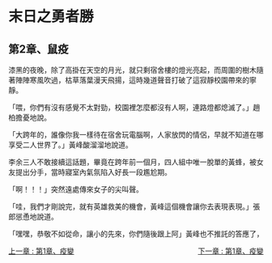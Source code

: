 # 末日之勇者勝
## 第2章、鼠疫

漆黑的夜晚，除了高掛在天空的月光，就只剩宿舍樓的燈光亮起，而周圍的樹木隨著陣陣寒風吹過，枯草落葉漫天飛揚，這時幾道聲音打破了這寂靜校園帶來的寧靜。

「喂，你們有沒有感覺不太對勁，校園裡怎麼都沒有人啊，連路燈都熄滅了。」趙柏擔憂地說。

「大跨年的，誰像你我一樣待在宿舍玩電腦啊，人家放閃的情侶，早就不知道在哪享受二人世界了。」黃峰酸溜溜地說道。

李余三人不敢接續這話題，畢竟在跨年前一個月，四人組中唯一脫單的黃蜂，被女友提出分手，當時寢室內氣氛陷入好長一段尷尬期。

「啊！！！」突然遠處傳來女子的尖叫聲。

「哇，我們才剛說完，就有英雄救美的機會，黃峰這個機會讓你去表現表現。」張郎慫恿地說道。

「嘿嘿，恭敬不如從命，讓小的先來，你們隨後跟上阿」黃峰也不推託的答應了，

<div>
    <div style="float:left;">
        <a href="/小說/末日之勇者勝/第1章、疫變" class="current-tab">上一章 : 第1章、疫變</a>
    </div>
    <div style="float:right;">
        <a href="/小說/末日之勇者勝/第1章、疫變" class="current-tab">下一章 : 第1章、疫變</a>
    </div>
</div>